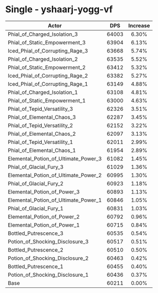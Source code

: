 # Single - yshaarj-yogg-vf
| Actor | DPS | Increase |
|---|:---:|:---:|
|Phial_of_Charged_Isolation_3|64003|6.30%|
|Phial_of_Static_Empowerment_3|63904|6.13%|
|Iced_Phial_of_Corrupting_Rage_3|63668|5.74%|
|Phial_of_Charged_Isolation_2|63535|5.52%|
|Phial_of_Static_Empowerment_2|63412|5.32%|
|Iced_Phial_of_Corrupting_Rage_2|63382|5.27%|
|Iced_Phial_of_Corrupting_Rage_1|63149|4.88%|
|Phial_of_Charged_Isolation_1|63108|4.81%|
|Phial_of_Static_Empowerment_1|63000|4.63%|
|Phial_of_Tepid_Versatility_3|62326|3.51%|
|Phial_of_Elemental_Chaos_3|62287|3.45%|
|Phial_of_Tepid_Versatility_2|62152|3.22%|
|Phial_of_Elemental_Chaos_2|62097|3.13%|
|Phial_of_Tepid_Versatility_1|62011|2.99%|
|Phial_of_Elemental_Chaos_1|61954|2.89%|
|Elemental_Potion_of_Ultimate_Power_3|61082|1.45%|
|Phial_of_Glacial_Fury_3|61029|1.36%|
|Elemental_Potion_of_Ultimate_Power_2|60995|1.30%|
|Phial_of_Glacial_Fury_2|60923|1.18%|
|Elemental_Potion_of_Power_3|60893|1.13%|
|Elemental_Potion_of_Ultimate_Power_1|60846|1.05%|
|Phial_of_Glacial_Fury_1|60831|1.03%|
|Elemental_Potion_of_Power_2|60792|0.96%|
|Elemental_Potion_of_Power_1|60715|0.84%|
|Bottled_Putrescence_3|60535|0.54%|
|Potion_of_Shocking_Disclosure_3|60517|0.51%|
|Bottled_Putrescence_2|60510|0.50%|
|Potion_of_Shocking_Disclosure_2|60463|0.42%|
|Bottled_Putrescence_1|60455|0.40%|
|Potion_of_Shocking_Disclosure_1|60436|0.37%|
|Base|60211|0.00%|

